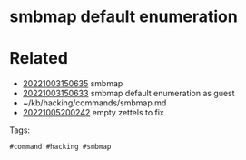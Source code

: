 # smbmap default enumeration

# Related

- [20221003150635](/zet/20221003150635/README.md) smbmap
- [20221003150633](/zet/20221003150633/README.md) smbmap default enumeration as guest
- ~/kb/hacking/commands/smbmap.md
- [20221005200242](/zet/20221005200242/README.md) empty zettels to fix

Tags:

    #command #hacking #smbmap 
